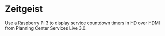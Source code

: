 # Zeitgeist
Use a Raspberry Pi 3 to display service countdown timers in HD over HDMI from Planning Center Services Live 3.0.
